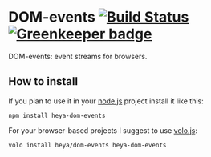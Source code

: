 # DOM-events [![Build Status](https://travis-ci.org/heya/dom-events.png?branch=master)](https://travis-ci.org/heya/dom-events) [![Greenkeeper badge](https://badges.greenkeeper.io/heya/dom-events.svg)](https://greenkeeper.io/)

DOM-events: event streams for browsers.

## How to install

If you plan to use it in your [node.js](http://nodejs.org) project install it
like this:

```
npm install heya-dom-events
```

For your browser-based projects I suggest to use [volo.js](http://volojs.org):

```
volo install heya/dom-events heya-dom-events
```
